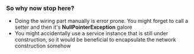### So why now stop here?

- Doing the wiring part manually is error prone. 
You might forget to call a setter and then it's <b>NullPointerException</b> galore
- You might accidentally use a service instance that is still under construction, 
so it would be beneficial to encapsulate the network construction somehow